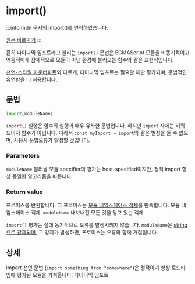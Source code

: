 # import()

:::info
mdn 문서의 import()를 번역하였습니다.

[원본 바로가기](https://developer.mozilla.org/en-US/docs/Web/JavaScript/Reference/Operators/import)
:::

흔히 다이나믹 임포트라고 불리는 `import()` 문법은 ECMAScript 모듈을 비동기적이고 역동적이게 잠재적으로 모듈이 아닌 환경에 불러오는 함수와 같은 표현식입니다.

[선언-스타일 카운터파트](https://developer.mozilla.org/en-US/docs/Web/JavaScript/Reference/Statements/import)와 다르게, 다이나믹 임포트는 필요할 때만 평가되며, 문법적인 유연함을 더 허용합니다.

## 문법
```js
import(moduleName)
```

`import()` 실행은 함수의 실행과 매우 유사한 문법입니다. 하지만 `import` 자체는 키워드이지 함수가 아닙니다. 따라서 `const myImport = import`와 같은 별칭을 둘 수 없으며, 사용시 문법오류가 발생할 것입니다.

### Parameters
`moduleName`
  불러올 모듈 specifier의 평가는 host-specified이지만, 정적 import 항상 동일한 알고리즘을 따릅니다.

### Return value
프로미스를 반환합니다. 그 프로미스는 [모듈 네임스페이스 객체](https://developer.mozilla.org/en-US/docs/Web/JavaScript/Reference/Operators/import#module_namespace_object)를 만족합니다. 모듈 네임스페이스 객체: `moduleName` 내보내진 모든 것을 담고 있는 객체.

`import()` 평가는 절대 동기적으로 오류를 발생시키지 않습니다. `moduleName`은 [string으로 강제되며](https://developer.mozilla.org/en-US/docs/Web/JavaScript/Reference/Global_Objects/String#string_coercion), 그 강제가 발생하면, 프로미스는 오류와 함께 거절됩니다.

## 상세
import 선언 문법 (`import something from "somewhere"`)은 정적이며 항상 로드타임에 평가된 모듈을 가져옵니다. 다이나믹 임포트